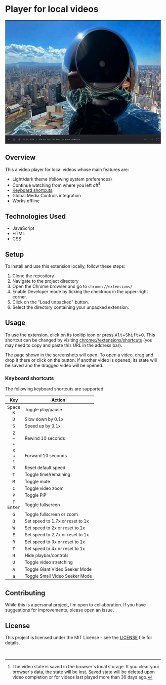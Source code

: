# Player for local videos

<img height="400" src="https://github.com/AbdulDevHub/Local-Video-Player/blob/main/Extension%20Screenshot.png?raw=true">

## Overview

This a video player for local videos whose main features are:

* Light/dark theme (following system preferences)
* Continue watching from where you left off[^1]
* [Keyboard shortcuts](#keyboard-shortcuts)
* Global Media Controls integration
* Works offline

[^1]: The video state is saved in the browser's local storage. If you clear your browser's data, the state will be lost. Saved state will be deleted upon video completion or for videos last played more than 30 days ago.

## Technologies Used

- JavaScript
- HTML
- CSS

## Setup

To install and use this extension locally, follow these steps:

1. Clone the repository
2. Navigate to the project directory
3. Open the Chrome browser and go to `chrome://extensions/`
4. Enable Developer mode by ticking the checkbox in the upper-right corner.
5. Click on the "Load unpacked" button.
6. Select the directory containing your unpacked extension.

## Usage

To use the extension, click on its tooltip icon or press <kbd>Alt</kbd>+<kbd>Shift</kbd>+<kbd>O</kbd>.
This shortcut can be changed by visiting <chrome://extensions/shortcuts> (you may need to copy and paste this URL in the address bar).

The page shown in the screenshots will open.
To open a video, drag and drop it there or click on the button.
If another video is opened, its state will be saved and the dragged video will be opened.

### Keyboard shortcuts

The following keyboard shortcuts are supported:

|                          Key                           | Action                           |
| :----------------------------------------------------: | -------------------------------- |
|            <kbd>Space</kbd><br><kbd>K</kbd>            | Toggle play/pause                |
|                      <kbd>D</kbd>                      | Slow down by 0.1x                |
|                      <kbd>S</kbd>                      | Speed up by 0.1x                 |
| <kbd>Z</kbd><br><kbd>&larr;</kbd><br><kbd>&darr;</kbd> | Rewind 10 seconds                |
| <kbd>X</kbd><br><kbd>&rarr;</kbd><br><kbd>&uarr;</kbd> | Forward 10 seconds               |
|                      <kbd>R</kbd>                      | Reset default speed              |
|                      <kbd>T</kbd>                      | Toggle time/remaining            |
|                      <kbd>M</kbd>                      | Toggle mute                      |
|                      <kbd>C</kbd>                      | Toggle video zoom                |
|                      <kbd>P</kbd>                      | Toggle PiP                       |
|            <kbd>F</kbd><br><kbd>Enter</kbd>            | Toggle fullscreen                |
|                      <kbd>G</kbd>                      | Toggle fullscreen or zoom        |
|                      <kbd>Q</kbd>                      | Set speed to 1.7x or reset to 1x |
|                      <kbd>W</kbd>                      | Set speed to 2x or reset to 1x   |
|                      <kbd>E</kbd>                      | Set speed to 2.7x or reset to 1x |
|                      <kbd>R</kbd>                      | Set speed to 3x or reset to 1x   |
|                      <kbd>T</kbd>                      | Set speed to 4x or reset to 1x   |
|                      <kbd>H</kbd>                      | Hide playbar/controls            |
|                      <kbd>U</kbd>                      | Toggle video stretching          |
|                      <kbd>A</kbd>                      | Toggle Giant Video Seeker Mode   |
|                      <kbd>a</kbd>                      | Toggle Small Video Seeker Mode   |

## Contributing

While this is a personal project, I'm open to collaboration. If you have suggestions for improvements, please open an issue.

## License

This project is licensed under the MIT License - see the [LICENSE](LICENSE) file for details.

<br>
